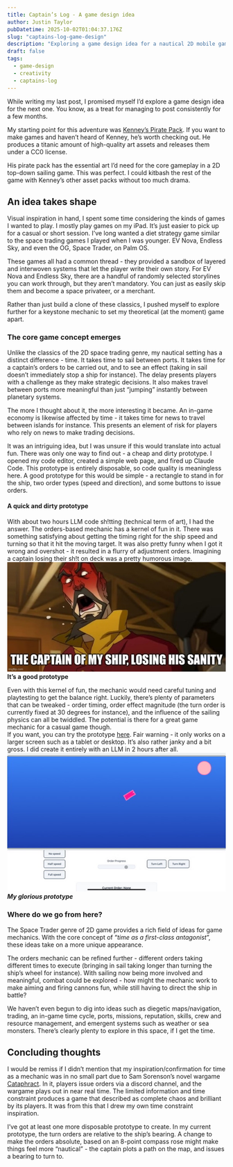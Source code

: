 ```yaml
---
title: Captain’s Log - A game design idea
author: Justin Taylor
pubDatetime: 2025-10-02T01:04:37.176Z
slug: "captains-log-game-design"
description: "Exploring a game design idea for a nautical 2D mobile game"
draft: false
tags:
  - game-design
  - creativity
  - captains-log
---
```


While writing my last post, I promised myself I’d explore a game design idea for the next one. You know, as a treat for managing to post consistently for a few months. 

My starting point for this adventure was [Kenney’s Pirate Pack](https://kenney.nl/assets/pirate-pack). If you want to make games and haven’t heard of Kenney, he’s worth checking out. He produces a titanic amount of high-quality art assets and releases them under a CC0 license.

His pirate pack has the essential art I’d need for the core gameplay in a 2D top-down sailing game. This was perfect. I could kitbash the rest of the game with Kenney’s other asset packs without too much drama.

## An idea takes shape
Visual inspiration in hand, I spent some time considering the kinds of games I wanted to play. I mostly play games on my iPad. It’s just easier to pick up for a casual or short session. I’ve long wanted a diet strategy game similar to the space trading games I played when I was younger. EV Nova, Endless Sky, and even the OG, Space Trader, on Palm OS. 

These games all had a common thread - they provided a sandbox of layered and interwoven systems that let the player write their own story. For EV Nova and Endless Sky, there are a handful of randomly selected storylines you can work through, but they aren’t mandatory. You can just as easily skip them and become a space privateer, or a merchant. 

Rather than just build a clone of these classics, I pushed myself to explore further for a keystone mechanic to set my theoretical (at the moment) game apart.

### The core game concept emerges
Unlike the classics of the 2D space trading genre, my nautical setting has a distinct difference - time. It takes time to sail between ports. It takes time for a captain’s orders to be carried out, and to see an effect (taking in sail doesn’t immediately stop a ship for instance). The delay presents players with a challenge as they make strategic decisions. It also makes travel between ports more meaningful than just “jumping” instantly between planetary systems. 

The more I thought about it, the more interesting it became. An in-game economy is likewise affected by time - it takes time for news to travel between islands for instance. This presents an element of risk for players who rely on news to make trading decisions. 

It was an intriguing idea, but I was unsure if this would translate into actual fun. There was only one way to find out - a cheap and dirty prototype. I opened my code editor, created a simple web page, and fired up Claude Code. This prototype is entirely disposable, so code quality is meaningless here. A good prototype for this would be simple - a rectangle to stand in for the ship, two order types (speed and direction), and some buttons to issue orders. 

#### A quick and dirty prototype
With about two hours LLM code sh!tting (technical term of art), I had the answer. The orders-based mechanic has a kernel of fun in it. There was something satisfying about getting the timing right for the ship speed and turning so that it hit the moving target. It was also pretty funny when I got it wrong and overshot - it resulted in a flurry of adjustment orders. Imagining a captain losing their sh!t on deck was a pretty humorous image. 
![](src/assets/images/2025-09-03-captains-log-1.jpeg)
**It’s a good prototype**

Even with this kernel of fun, the mechanic would need careful tuning and playtesting to get the balance right. Luckily, there’s plenty of parameters that can be tweaked - order timing, order effect magnitude (the turn order is currently fixed at 30 degrees for instance), and the influence of the sailing physics can all be twiddled. The potential is there for a great game mechanic for a casual game though.    
If you want, you can try the prototype [here](https://sjustintaylor.me/covert-grizzly/). Fair warning - it only works on a larger screen such as a tablet or desktop. It’s also rather janky and a bit gross. I did create it entirely with an LLM in 2 hours after all.
![](src/assets/images/2025-09-03-captains-log-2.jpeg)
***My glorious prototype***

### Where do we go from here?
The Space Trader genre of 2D game provides a rich field of ideas for game mechanics. With the core concept of “*time as a first-class antagonist*”, these ideas take on a more unique appearance. 

The orders mechanic can be refined further - different orders taking different times to execute (bringing in sail taking longer than turning the ship’s wheel for instance). With sailing now being more involved and meaningful, combat could be explored - how might the mechanic work to make aiming and firing cannons fun, while still having to direct the ship in battle?

We haven’t even begun to dig into ideas such as diegetic maps/navigation, trading, an in-game time cycle, ports, missions, reputation, skills, crew and resource management, and emergent systems such as weather or sea monsters. There’s clearly plenty to explore in this space, if I get the time.

## Concluding thoughts
I would be remiss if I didn’t mention that my inspiration/confirmation for time as a mechanic was in no small part due to Sam Sorenson’s novel wargame [Cataphract](https://samsorensen.blot.im/cataphracts-design-diary-1). In it, players issue orders via a discord channel, and the wargame plays out in near real time. The limited information and time constraint produces a game that described as complete chaos and brilliant by its players. It was from this that I drew my own time constraint inspiration.

I’ve got at least one more disposable prototype to create. In my current prototype, the turn orders are relative to the ship’s bearing. A change to make the orders absolute, based on an 8-point compass rose might make things feel more “nautical” - the captain plots a path on the map, and issues a bearing to turn to. 